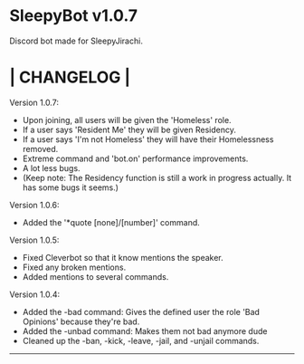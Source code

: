 # SleepyBot v1.0.7
Discord bot made for SleepyJirachi.

# |  CHANGELOG  |

Version 1.0.7:
- Upon joining, all users will be given the 'Homeless' role.
- If a user says 'Resident Me' they will be given Residency.
- If a user says 'I'm not Homeless' they will have their Homelessness removed.
- Extreme command and 'bot.on' performance improvements.
- A lot less bugs.
- (Keep note: The Residency function is still a work in progress actually. It has some bugs it seems.)

Version 1.0.6:
- Added the '*quote [none]/[number]' command.

Version 1.0.5:
- Fixed Cleverbot so that it know mentions the speaker.
- Fixed any broken mentions.
- Added mentions to several commands.

Version 1.0.4:
- Added the -bad command: Gives the defined user the role 'Bad Opinions' because they're bad.
- Added the -unbad command: Makes them not bad anymore dude
- Cleaned up the -ban, -kick, -leave, -jail, and -unjail commands.

_________________________________________________________________________________________________________________________
